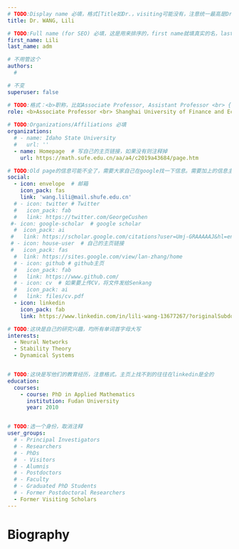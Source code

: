 ```yaml
---
# TODO:Display name 必填，格式[Title如Dr.，visiting可能没有，注意统一最高是Dr. 而不是Prof.] [全大写的Last name][, ][首字母大写的Last name]
title: Dr. WANG, Lili

# TODO:Full name (for SEO) 必填，这是用来排序的，first name就填真实的名，last_name一定按照excel填写
first_name: Lili   
last_name: adm

# 不用管这个
authors:
  # 

# 不变
superuser: false

# TODO:格式：<b>职称，比如Associate Professor, Assistant Professor <br> {工作单位}, {工作国家:China、USA等}</b>
role: <b>Associate Professor <br> Shanghai University of Finance and Economics, <br>China</b>
 
# TODO:Organizations/Affiliations 必填
organizations:
  # - name: Idaho State University 
  #   url: ''
  - name: Homepage  # 写自己的主页链接，如果没有则注释掉
    url: https://math.sufe.edu.cn/aa/a4/c2019a43684/page.htm

# TODO:Old page的信息可能不全了，需要大家自己在google找一下信息。需要加上的信息主要包含email、google scholar、个人主页、linkedin
social:
  - icon: envelope  # 邮箱
    icon_pack: fas
    link: 'wang.lili@mail.shufe.edu.cn'
  # - icon: twitter # Twitter
  #   icon_pack: fab  
  #   link: https://twitter.com/GeorgeCushen
 #- icon: google-scholar  # google scholar
  #  icon_pack: ai
 #   link: https://scholar.google.com/citations?user=Umj-GRAAAAAJ&hl=en
 # - icon: house-user  # 自己的主页链接
 #   icon_pack: fas
  #  link: https://sites.google.com/view/lan-zhang/home
  # - icon: github # github主页
  #   icon_pack: fab   
  #   link: https://www.github.com/
  # - icon: cv  # 如果要上传CV，将文件发给Senkang
  #   icon_pack: ai
  #   link: files/cv.pdf
  - icon: linkedin 
    icon_pack: fab
    link: https://www.linkedin.com/in/lili-wang-13677267/?originalSubdomain=cn

# TODO:这块是自己的研究兴趣，均所有单词首字母大写
interests:
  - Neural Networks
  - Stability Theory
  - Dynamical Systems


# TODO:这块是写他们的教育经历，注意格式。主页上找不到的往往在linkedin是全的
education:
  courses:
    - course: PhD in Applied Mathematics
      institution: Fudan University
      year: 2010


# TODO:选一个身份，取消注释
user_groups:
  # - Principal Investigators
  # - Researchers
  # - PhDs
  #  - Visitors
  # - Alumnis
  # - Postdoctors
  # - Faculty
  # - Graduated PhD Students
  # - Former Postdoctoral Researchers
  - Former Visiting Scholars
---
```

<!-- TODO:写自己的Biography -->
# Biography
<!-- 这部分不要写他们的PhD招生信息，直接复制他们主页的个人简介。实在没有，在excel备注一下{个人资料缺失}再提交给我 -->
<!-- <p style="text-align:justify">  -->